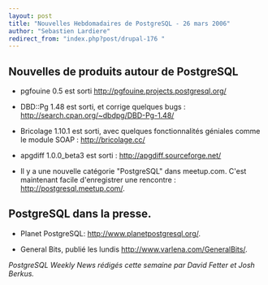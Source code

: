 ```yaml
---
layout: post
title: "Nouvelles Hebdomadaires de PostgreSQL - 26 mars 2006"
author: "Sebastien Lardiere"
redirect_from: "index.php?post/drupal-176 "
---
```




<h2>Nouvelles de produits autour de PostgreSQL</h2>

<ul>

<li>

pgfouine 0.5 est sorti <a href="http://pgfouine.projects.postgresql.org/">http://pgfouine.projects.postgresql.org/</a></li>

<li>

<a>DBD::Pg 1.48 est sorti, et corrige quelques bugs : </a><a href="http://search.cpan.org/%7Edbdpg/DBD-Pg-1.48/">http://search.cpan.org/~dbdpg/DBD-Pg-1.48/</a>

</li>

<li>

Bricolage 1.10.1 est sorti, avec quelques fonctionnalités géniales comme le module SOAP : <a href="http://bricolage.cc/">http://bricolage.cc/</a>

</li>

<li>

apgdiff 1.0.0_beta3 est sorti : <a href="http://apgdiff.sourceforge.net/">http://apgdiff.sourceforge.net/</a>

</li>

<li>

Il y a une nouvelle catégorie "PostgreSQL" dans meetup.com. C'est maintenant facile d'enregistrer une rencontre : <a href="http://postgresql.meetup.com/">http://postgresql.meetup.com/</a>.

</li>

</ul>

<h2>PostgreSQL dans la presse.</h2>

<ul>

<li>

Planet PostgreSQL: <a href="http://www.planetpostgresql.org/">http://www.planetpostgresql.org/</a>.

</li>

<li>

General Bits, publié les lundis <a href="http://www.varlena.com/GeneralBits/">http://www.varlena.com/GeneralBits/</a>.

</li>

</ul>

<p><em>

PostgreSQL Weekly News rédigés cette semaine par David Fetter et Josh Berkus.

</em></p>